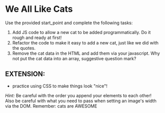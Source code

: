 # We All Like Cats

Use the provided start_point and complete the following tasks:

1. Add JS code to allow a new cat to be added programmatically. Do it rough and ready at first!
2. Refactor the code to make it easy to add a new cat, just like we did with the quotes.
3. Remove the cat data in the HTML and add them via your javascript. Why not put the cat data into an array, suggestive question mark?

## EXTENSION:
 - practice using CSS to make things look "nice"!

_Hint:_ Be careful with the order you append your elements to each other!
Also be careful with what you need to pass when setting an image's width via the DOM.
Remember: cats are AWESOME

